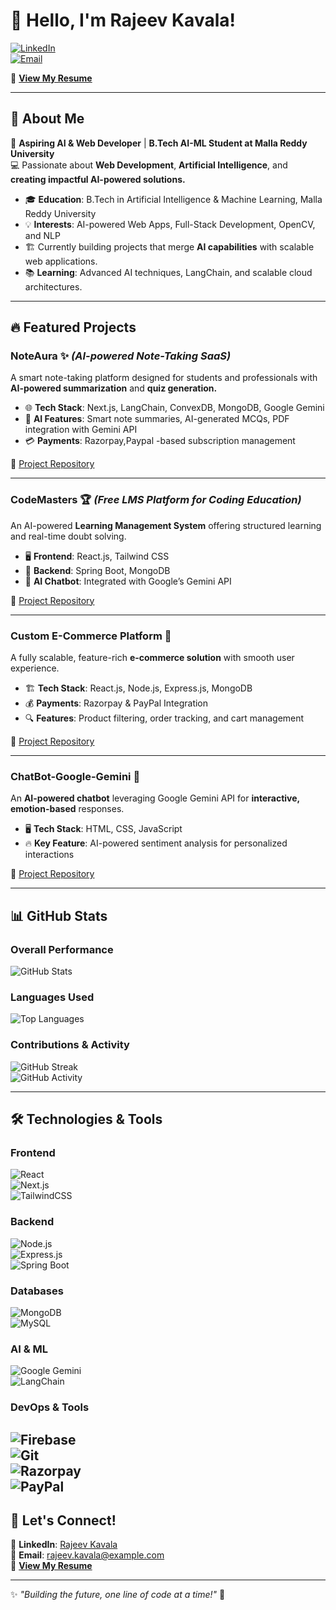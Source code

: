 # 👋 Hello, I'm Rajeev Kavala!  

[![LinkedIn](https://img.shields.io/badge/LinkedIn-Connect-blue?style=for-the-badge&logo=linkedin)](https://www.linkedin.com/in/rajeevkavala/)  
[![Email](https://img.shields.io/badge/Email-Contact-red?style=for-the-badge&logo=gmail)](mailto:rajeevkavala37@gmail.com)  

📄 **[View My Resume](https://drive.google.com/file/d/1q-aOWCsO6vmCrwV2BSRFldmzqdFSwyLb/view?usp=sharing)**  

---

## 🚀 About Me  
🌟 **Aspiring AI & Web Developer** | **B.Tech AI-ML Student at Malla Reddy University**  
💻 Passionate about **Web Development**, **Artificial Intelligence**, and **creating impactful AI-powered solutions.**  

- 🎓 **Education**: B.Tech in Artificial Intelligence & Machine Learning, Malla Reddy University  
- 💡 **Interests**: AI-powered Web Apps, Full-Stack Development, OpenCV, and NLP  
- 🏗️ Currently building projects that merge **AI capabilities** with scalable web applications.  
- 📚 **Learning**: Advanced AI techniques, LangChain, and scalable cloud architectures.  

---

## 🔥 Featured Projects  

### **NoteAura** ✨ *(AI-powered Note-Taking SaaS)*  
A smart note-taking platform designed for students and professionals with **AI-powered summarization** and **quiz generation.**  
- 🌐 **Tech Stack**: Next.js, LangChain, ConvexDB, MongoDB, Google Gemini 
- 🤖 **AI Features**: Smart note summaries, AI-generated MCQs, PDF integration with Gemini API  
- 💳 **Payments**: Razorpay,Paypal -based subscription management  

🔗 [Project Repository](https://github.com/Rajeevkavala/NoteAura)  

---

### **CodeMasters** 🏆 *(Free LMS Platform for Coding Education)*  
An AI-powered **Learning Management System** offering structured learning and real-time doubt solving.  
- 🖥 **Frontend**: React.js, Tailwind CSS  
- 🔗 **Backend**: Spring Boot, MongoDB  
- 🤖 **AI Chatbot**: Integrated with Google’s Gemini API  

🔗 [Project Repository](https://github.com/Rajeevkavala/CodeMasters)  

---

### **Custom E-Commerce Platform** 🛒  
A fully scalable, feature-rich **e-commerce solution** with smooth user experience.  
- 🏗 **Tech Stack**: React.js, Node.js, Express.js, MongoDB  
- 💰 **Payments**: Razorpay & PayPal Integration  
- 🔍 **Features**: Product filtering, order tracking, and cart management  

🔗 [Project Repository](https://github.com/Rajeevkavala/CustomEcommerce)  

---

### **ChatBot-Google-Gemini** 💬  
An **AI-powered chatbot** leveraging Google Gemini API for **interactive, emotion-based** responses.  
- 🖥 **Tech Stack**: HTML, CSS, JavaScript  
- 🔥 **Key Feature**: AI-powered sentiment analysis for personalized interactions  

🔗 [Project Repository](https://github.com/Rajeevkavala/ChatBot-Gemini)  

---

## 📊 GitHub Stats  

### **Overall Performance**  
![GitHub Stats](https://github-readme-stats.vercel.app/api?username=Rajeevkavala&show_icons=true&theme=radical)  

### **Languages Used**  
![Top Languages](https://github-readme-stats.vercel.app/api/top-langs/?username=Rajeevkavala&layout=compact&theme=radical)  

### **Contributions & Activity**  
![GitHub Streak](https://github-readme-streak-stats.herokuapp.com/?user=Rajeevkavala&theme=radical)  
![GitHub Activity](https://github-profile-summary-cards.vercel.app/api/cards/profile-details?username=Rajeevkavala&theme=radical)  

---

## 🛠️ Technologies & Tools  

### **Frontend**  
![React](https://img.shields.io/badge/React-20232A?style=for-the-badge&logo=react&logoColor=61DAFB)  
![Next.js](https://img.shields.io/badge/Next.js-000?style=for-the-badge&logo=nextdotjs&logoColor=white)  
![TailwindCSS](https://img.shields.io/badge/TailwindCSS-38B2AC?style=for-the-badge&logo=tailwind-css&logoColor=white)  

### **Backend**  
![Node.js](https://img.shields.io/badge/Node.js-43853D?style=for-the-badge&logo=node.js&logoColor=white)  
![Express.js](https://img.shields.io/badge/Express.js-000?style=for-the-badge&logo=express&logoColor=white)  
![Spring Boot](https://img.shields.io/badge/Spring%20Boot-6DB33F?style=for-the-badge&logo=spring-boot&logoColor=white)  

### **Databases**  
![MongoDB](https://img.shields.io/badge/MongoDB-4EA94B?style=for-the-badge&logo=mongodb&logoColor=white)  
![MySQL](https://img.shields.io/badge/MySQL-4479A1?style=for-the-badge&logo=mysql&logoColor=white)  

### **AI & ML**  
![Google Gemini](https://img.shields.io/badge/Google%20Gemini-4285F4?style=for-the-badge&logo=google&logoColor=white)  
![LangChain](https://img.shields.io/badge/LangChain-000?style=for-the-badge&logo=langchain&logoColor=white)  

### **DevOps & Tools**   
![Firebase](https://img.shields.io/badge/Firebase-FFCA28?style=for-the-badge&logo=firebase&logoColor=white)  
![Git](https://img.shields.io/badge/Git-F05032?style=for-the-badge&logo=git&logoColor=white)  
![Razorpay](https://img.shields.io/badge/Razorpay-02042B?style=for-the-badge&logo=razorpay&logoColor=white)  
![PayPal](https://img.shields.io/badge/PayPal-00457C?style=for-the-badge&logo=paypal&logoColor=white)  
---

## 🌟 Let's Connect!  
💼 **LinkedIn**: [Rajeev Kavala](https://www.linkedin.com/in/rajeevkavala/)  
📩 **Email**: [rajeev.kavala@example.com](mailto:rajeevkavala37@gmail.com)  
📄 **[View My Resume]([https://your-resume-link.com](https://drive.google.com/file/d/1q-aOWCsO6vmCrwV2BSRFldmzqdFSwyLb/view?usp=sharing))**  

---

✨ *"Building the future, one line of code at a time!"* 🚀  
